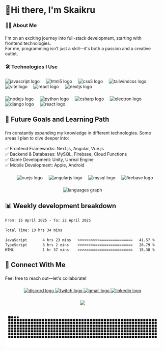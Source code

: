 <h1 align="left">👋Hi there, I'm Skaikru</h1>

###

<h3 align="left">👨‍💻 About Me</h3>

###

<p align="left">I'm on an exciting journey into full-stack development, starting with frontend technologies.<br>For me, programming isn't just a skill—it's both a passion and a creative outlet.</p>

###

<h3 align="left">🛠️ Technologies I Use</h3>

###
<!--
<p align="left">Frontend</p>
-->
###

<div align="left">
  <img src="https://skillicons.dev/icons?i=js" height="40" alt="javascript logo"  />
  <img width="12" />
  <img src="https://skillicons.dev/icons?i=html" height="40" alt="html5 logo"  />
  <img width="12" />
  <img src="https://skillicons.dev/icons?i=css" height="40" alt="css3 logo"  />
  <img width="12" />
  <img src="https://skillicons.dev/icons?i=tailwind" height="40" alt="tailwindcss logo"  />
  <img width="12" />
  <img src="https://skillicons.dev/icons?i=vite" height="40" alt="vite logo"  />
  <img width="12" />
  <img src="https://skillicons.dev/icons?i=react" height="40" alt="react logo"  />
  <img width="12" />
  <img src="https://skillicons.dev/icons?i=nextjs" height="40" alt="nextjs logo"  />
</div>

###
<!--
<p align="left">Backend</p>
-->
###

<div align="left">
  <img src="https://skillicons.dev/icons?i=nodejs" height="40" alt="nodejs logo"  />
  <img width="12" />
  <img src="https://skillicons.dev/icons?i=py" height="40" alt="python logo"  />
  <img width="12" />
  <img src="https://skillicons.dev/icons?i=cs" height="40" alt="csharp logo"  />
  <img width="12" />
  <img src="https://skillicons.dev/icons?i=electron" height="40" alt="electron logo"  />
  <img width="12" />
  <img src="https://skillicons.dev/icons?i=django" height="40" alt="django logo"  />
  <img width="12" />
  <img src="https://skillicons.dev/icons?i=mongo" height="40" alt="react logo"  />
</div>

###

<h2 align="left">🌟 Future Goals and Learning Path</h2>

###

<p align="left">I’m constantly expanding my knowledge in different technologies. Some areas I plan to dive deeper into:<br><br>✅ Frontend Frameworks: Next.js, Angular, Vue.js<br>✅ Backend & Databases: MySQL, Firebase, Cloud Functions<br>✅ Game Development: Unity, Unreal Engine<br>✅ Mobile Development: Apple, Android</p>

###

<div align="center">
  <img width="12" />
  <img src="https://skillicons.dev/icons?i=vue" height="40" alt="vuejs logo"  />
  <img width="12" />
  <img src="https://skillicons.dev/icons?i=angular" height="40" alt="angularjs logo"  />
  <img width="12" />
  <img src="https://skillicons.dev/icons?i=mysql" height="40" alt="mysql logo"  />
  <img width="12" />
  <img src="https://skillicons.dev/icons?i=firebase" height="40" alt="firebase logo"  />
</div>

###

<div align="center">
  <img src="https://github-readme-stats.vercel.app/api/top-langs?username=skaikru0518&locale=en&hide_title=false&layout=compact&card_width=320&langs_count=6&theme=tokyonight&hide_border=true&order=2&hide_progress=true" height="150" alt="languages graph"  />
<!-- <img src="https://streak-stats.demolab.com?user=skaikru0518&locale=en&mode=weekly&theme=tokyonight&hide_border=true&border_radius=5&date_format=%5BY%20%5DM%20j&order=3" height="150" alt="streak graph"  /> !-->
</div>

###

## 📊 Weekly development breakdown
<!--START_SECTION:waka-->

```text
From: 15 April 2025 - To: 22 April 2025

Total Time: 10 hrs 34 mins

JavaScript       4 hrs 23 mins   >>>>>>>>>>===============   41.57 %
TypeScript       3 hrs 2 mins    >>>>>>>==================   28.79 %
HTML             1 hr 37 mins    >>>>=====================   15.38 %
```

<!--END_SECTION:waka-->

###

<h2 align="left">📩 Connect With Me</h2>

###

<p align="left">Feel free to reach out—let's collaborate!</p>

###

<div align="center">
  <a href="https://www.discord.com/users/skaikru_" target="_blank">
    <img src="https://img.shields.io/static/v1?message=Skaikru_&logo=discord&label=&color=7289DA&logoColor=white&labelColor=&style=for-the-badge" height="40" alt="discord logo"  />
  </a>
  <a href="https://www.twitch.tv/ska1kru_" target="_blank">
    <img src="https://img.shields.io/static/v1?message=Twitch&logo=twitch&label=&color=9146FF&logoColor=white&labelColor=&style=for-the-badge" height="40" alt="twitch logo"  />
  </a>
  <a href="mailto:dante0518@gmail.com" target="_blank">
    <img src="https://img.shields.io/static/v1?message=Gmail&logo=gmail&label=&color=D14836&logoColor=white&labelColor=&style=for-the-badge" height="40" alt="gmail logo"  />
  </a>
  <a href="https://www.linkedin.com/in/p%C3%A9ter-dobi-917347160/" target="_blank">
    <img src="https://img.shields.io/static/v1?message=LinkedIn&logo=linkedin&label=&color=0077B5&logoColor=white&labelColor=&style=for-the-badge" height="40" alt="linkedin logo"  />
  </a>
</div>

###

<div align="center">
  <img src="https://profile-counter.glitch.me/skaikru0518/count.svg?"  />
</div>

###

<img src="https://raw.githubusercontent.com/skaikru0518/skaikru0518/output/snake.svg" alt="Snake animation" />

###


